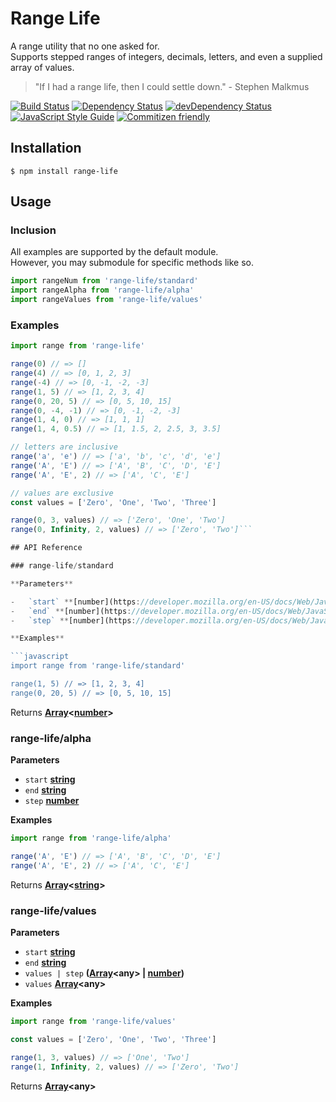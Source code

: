 # Range Life
A range utility that no one asked for.  
Supports stepped ranges of integers, decimals, letters, and even a supplied array of values.
> "If I had a range life, then I could settle down." - Stephen Malkmus  

[![Build Status](https://travis-ci.org/rongierlach/range-life.svg?branch=master)](https://travis-ci.org/rongierlach/range-life) [![Dependency Status](https://david-dm.org/rongierlach/range-life.svg)](https://david-dm.org/rongierlach/range-life) [![devDependency Status](https://david-dm.org/rongierlach/range-life/dev-status.svg)](https://david-dm.org/rongierlach/range-life#info=devDependencies) [![JavaScript Style Guide](https://img.shields.io/badge/code_style-standard-brightgreen.svg)](https://standardjs.com) [![Commitizen friendly](https://img.shields.io/badge/commitizen-friendly-brightgreen.svg)](http://commitizen.github.io/cz-cli/)

## Installation
`$ npm install range-life`

## Usage

### Inclusion
All examples are supported by the default module.  
However, you may submodule for specific methods like so.
```javascript
import rangeNum from 'range-life/standard'
import rangeAlpha from 'range-life/alpha'
import rangeValues from 'range-life/values'
```
### Examples
```javascript
import range from 'range-life'

range(0) // => []
range(4) // => [0, 1, 2, 3]
range(-4) // => [0, -1, -2, -3]
range(1, 5) // => [1, 2, 3, 4]
range(0, 20, 5) // => [0, 5, 10, 15]
range(0, -4, -1) // => [0, -1, -2, -3]
range(1, 4, 0) // => [1, 1, 1]
range(1, 4, 0.5) // => [1, 1.5, 2, 2.5, 3, 3.5]

// letters are inclusive
range('a', 'e') // => ['a', 'b', 'c', 'd', 'e']
range('A', 'E') // => ['A', 'B', 'C', 'D', 'E']
range('A', 'E', 2) // => ['A', 'C', 'E']

// values are exclusive
const values = ['Zero', 'One', 'Two', 'Three']

range(0, 3, values) // => ['Zero', 'One', 'Two']
range(0, Infinity, 2, values) // => ['Zero', 'Two']```

## API Reference

### range-life/standard

**Parameters**

-   `start` **[number](https://developer.mozilla.org/en-US/docs/Web/JavaScript/Reference/Global_Objects/Number)**
-   `end` **[number](https://developer.mozilla.org/en-US/docs/Web/JavaScript/Reference/Global_Objects/Number)**
-   `step` **[number](https://developer.mozilla.org/en-US/docs/Web/JavaScript/Reference/Global_Objects/Number)**

**Examples**

```javascript
import range from 'range-life/standard'

range(1, 5) // => [1, 2, 3, 4]
range(0, 20, 5) // => [0, 5, 10, 15]
```

Returns **[Array](https://developer.mozilla.org/en-US/docs/Web/JavaScript/Reference/Global_Objects/Array)&lt;[number](https://developer.mozilla.org/en-US/docs/Web/JavaScript/Reference/Global_Objects/Number)&gt;**

### range-life/alpha

**Parameters**

-   `start` **[string](https://developer.mozilla.org/en-US/docs/Web/JavaScript/Reference/Global_Objects/String)**
-   `end` **[string](https://developer.mozilla.org/en-US/docs/Web/JavaScript/Reference/Global_Objects/String)**
-   `step` **[number](https://developer.mozilla.org/en-US/docs/Web/JavaScript/Reference/Global_Objects/Number)**

**Examples**

```javascript
import range from 'range-life/alpha'

range('A', 'E') // => ['A', 'B', 'C', 'D', 'E']
range('A', 'E', 2) // => ['A', 'C', 'E']
```

Returns **[Array](https://developer.mozilla.org/en-US/docs/Web/JavaScript/Reference/Global_Objects/Array)&lt;[string](https://developer.mozilla.org/en-US/docs/Web/JavaScript/Reference/Global_Objects/String)&gt;**



### range-life/values

**Parameters**

-   `start` **[string](https://developer.mozilla.org/en-US/docs/Web/JavaScript/Reference/Global_Objects/String)**
-   `end` **[string](https://developer.mozilla.org/en-US/docs/Web/JavaScript/Reference/Global_Objects/String)**
-   `values | step` **([Array](https://developer.mozilla.org/en-US/docs/Web/JavaScript/Reference/Global_Objects/Array)&lt;any&gt; | [number](https://developer.mozilla.org/en-US/docs/Web/JavaScript/Reference/Global_Objects/Number))**
- `values` **[Array](https://developer.mozilla.org/en-US/docs/Web/JavaScript/Reference/Global_Objects/Array)&lt;any&gt;**

**Examples**

```javascript
import range from 'range-life/values'

const values = ['Zero', 'One', 'Two', 'Three']

range(1, 3, values) // => ['One', 'Two']
range(1, Infinity, 2, values) // => ['Zero', 'Two']
```

Returns **[Array](https://developer.mozilla.org/en-US/docs/Web/JavaScript/Reference/Global_Objects/Array)&lt;any&gt;**
